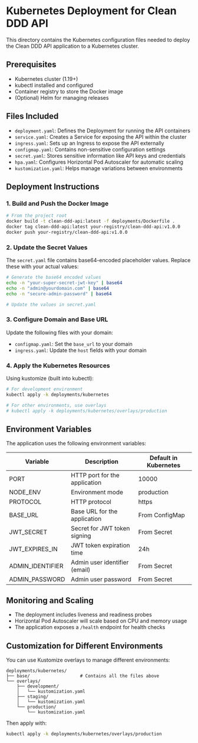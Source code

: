 # Kubernetes Deployment for Clean DDD API

This directory contains the Kubernetes configuration files needed to deploy the Clean DDD API application to a Kubernetes cluster.

## Prerequisites

- Kubernetes cluster (1.19+)
- kubectl installed and configured
- Container registry to store the Docker image
- (Optional) Helm for managing releases

## Files Included

- `deployment.yaml`: Defines the Deployment for running the API containers
- `service.yaml`: Creates a Service for exposing the API within the cluster
- `ingress.yaml`: Sets up an Ingress to expose the API externally
- `configmap.yaml`: Contains non-sensitive configuration settings
- `secret.yaml`: Stores sensitive information like API keys and credentials
- `hpa.yaml`: Configures Horizontal Pod Autoscaler for automatic scaling
- `kustomization.yaml`: Helps manage variations between environments

## Deployment Instructions

### 1. Build and Push the Docker Image

```bash
# From the project root
docker build -t clean-ddd-api:latest -f deployments/Dockerfile .
docker tag clean-ddd-api:latest your-registry/clean-ddd-api:v1.0.0
docker push your-registry/clean-ddd-api:v1.0.0
```

### 2. Update the Secret Values

The `secret.yaml` file contains base64-encoded placeholder values. Replace these with your actual values:

```bash
# Generate the base64 encoded values
echo -n "your-super-secret-jwt-key" | base64
echo -n "admin@yourdomain.com" | base64
echo -n "secure-admin-password" | base64

# Update the values in secret.yaml
```

### 3. Configure Domain and Base URL

Update the following files with your domain:

- `configmap.yaml`: Set the `base_url` to your domain
- `ingress.yaml`: Update the `host` fields with your domain

### 4. Apply the Kubernetes Resources

Using kustomize (built into kubectl):

```bash
# For development environment
kubectl apply -k deployments/kubernetes

# For other environments, use overlays
# kubectl apply -k deployments/kubernetes/overlays/production
```

## Environment Variables

The application uses the following environment variables:

| Variable         | Description                      | Default in Kubernetes |
|------------------|----------------------------------|------------------------|
| PORT             | HTTP port for the application    | 10000                  |
| NODE_ENV         | Environment mode                 | production             |
| PROTOCOL         | HTTP protocol                    | https                  |
| BASE_URL         | Base URL for the application     | From ConfigMap         |
| JWT_SECRET       | Secret for JWT token signing     | From Secret            |
| JWT_EXPIRES_IN   | JWT token expiration time        | 24h                    |
| ADMIN_IDENTIFIER | Admin user identifier (email)    | From Secret            |
| ADMIN_PASSWORD   | Admin user password              | From Secret            |

## Monitoring and Scaling

- The deployment includes liveness and readiness probes
- Horizontal Pod Autoscaler will scale based on CPU and memory usage
- The application exposes a `/health` endpoint for health checks

## Customization for Different Environments

You can use Kustomize overlays to manage different environments:

```
deployments/kubernetes/
├── base/                   # Contains all the files above
└── overlays/
    ├── development/
    │   └── kustomization.yaml
    ├── staging/
    │   └── kustomization.yaml
    └── production/
        └── kustomization.yaml
```

Then apply with:

```bash
kubectl apply -k deployments/kubernetes/overlays/production
```